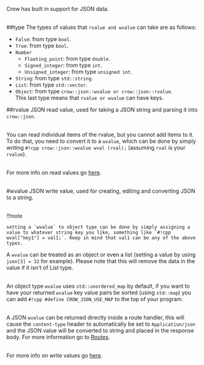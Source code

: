 Crow has built in support for JSON data.<br><br>

##type
The types of values that `rvalue and wvalue` can take are as follows:<br>

- `False`: from type `bool`.
- `True`: from type `bool`.
- `Number`
    - `Floating_point`: from type `double`.
    - `Signed_integer`: from type `int`.
    - `Unsigned_integer`: from type `unsigned int`.
- `String`: from type `std::string`.
- `List`: from type `std::vector`.
- `Object`: from type `crow::json::wvalue or crow::json::rvalue`.<br>
This last type means that `rvalue or wvalue` can have keys.

##rvalue
JSON read value, used for taking a JSON string and parsing it into `crow::json`.<br><br>

You can read individual items of the rvalue, but you cannot add items to it.<br>
To do that, you need to convert it to a `wvalue`, which can be done by simply writing `#!cpp crow::json::wvalue wval (rval);` (assuming `rval` is your `rvalue`).<br><br>

For more info on read values go [here](/reference/classcrow_1_1json_1_1rvalue.html).<br><br>

#wvalue
JSON write value, used for creating, editing and converting JSON to a string.<br><br>

!!!note

    setting a `wvalue` to object type can be done by simply assigning a value to whatever string key you like, something like `#!cpp wval["key1"] = val1;`. Keep in mind that val1 can be any of the above types.

A `wvalue` can be treated as an object or even a list (setting a value by using `json[3] = 32` for example). Please note that this will remove the data in the value if it isn't of List type.<br><br>

An object type `wvalue` uses `std::unordered_map` by default, if you want to have your returned `wvalue` key value pairs be sorted (using `std::map`) you can add `#!cpp #define CROW_JSON_USE_MAP` to the top of your program.<br><br>
    
A JSON `wvalue` can be returned directly inside a route handler, this will cause the `content-type` header to automatically be set to `Application/json` and the JSON value will be converted to string and placed in the response body. For more information go to [Routes](../routes).<br><br>

For more info on write values go [here](../../reference/classcrow_1_1json_1_1wvalue.html).

